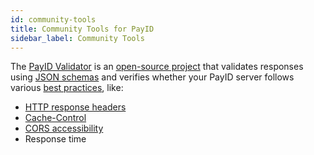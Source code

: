 ```yaml
---
id: community-tools
title: Community Tools for PayID
sidebar_label: Community Tools
---
```


The [PayID Validator](https://payidvalidator.com/) is an [open-source project](https://github.com/rswarthout/payid-validator) that validates responses using [JSON schemas](https://docs.payid.org/payid-interfaces) and verifies whether your PayID server follows various [best practices](payid-best-practices), like:

- [HTTP response headers](payid-headers)
- [Cache-Control](https://docs.payid.org/payid-best-practices#cache-control)
- [CORS accessibility](https://docs.payid.org/payid-best-practices#set-cors-cross-origin-resource-sharing-headers)
- Response time
